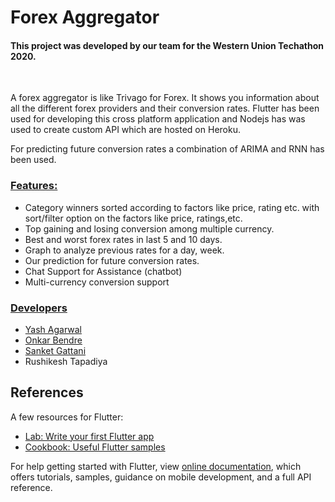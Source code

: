 # Forex Aggregator

<h4>This project was developed by our team for the Western Union Techathon 2020. </h4><br>
 <p> A forex aggregator is like Trivago for Forex. It shows you information about all the different forex providers and their conversion rates. Flutter has been used for developing this cross platform application and  Nodejs has was used to create  custom API which are hosted on Heroku.</p>
 <p>For predicting future conversion rates a combination of ARIMA and RNN has been used.</p>


<h3><b><u>Features:</u></b></h3>
  <ul>
    <li>Category winners sorted according to factors like price, rating etc. with sort/filter option on the factors like price, ratings,etc. 
</li>
    <li>Top gaining and losing conversion among multiple currency.
</li>
    <li>Best and worst forex rates in last 5 and 10 days. </li>
      <li>Graph to analyze previous rates for a day, week.
</li>
     <li>Our prediction for future conversion rates.</li>
     <li>Chat Support for Assistance (chatbot)</li>
     <li>Multi-currency conversion support</li>
    </ul>

<h3><b><u> Developers</u></b></h3>
  <ul>
    <li><a href="https://github.com/yashagarwal1999">Yash Agarwal</a></li>
<li><a href="https://github.com/Onkarbendre2000">Onkar Bendre</a></li>
<li><a href="https://github.com/Gattani-Sanket">Sanket Gattani</a></li> 
<li>Rushikesh Tapadiya</li>
  </ul>

## References


A few resources for Flutter:

- [Lab: Write your first Flutter app](https://flutter.dev/docs/get-started/codelab)
- [Cookbook: Useful Flutter samples](https://flutter.dev/docs/cookbook)

For help getting started with Flutter, view 
[online documentation](https://flutter.dev/docs), which offers tutorials,
samples, guidance on mobile development, and a full API reference.
